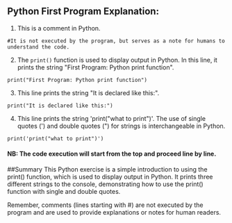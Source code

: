 ## Python First Program Explanation:

1. This is a comment in Python.
```
#It is not executed by the program, but serves as a note for humans to understand the code.
```

2. The `print()` function is used to display output in Python. In this line, it prints the string "First Program: Python print function".
```
print("First Program: Python print function")
```

3. This line prints the string "It is declared like this:".
```
print("It is declared like this:")
```

4. This line prints the string 'print("what to print")'. The use of single quotes (') and double quotes (") for strings is interchangeable in Python.
```
print('print("what to print")')
```

#### NB: The code execution will start from the top and proceed line by line.

##Summary
This Python exercise is a simple introduction to using the print() function, which is used to display output in Python. It prints three different strings to the console, demonstrating how to use the print() function with single and double quotes.

Remember, comments (lines starting with #) are not executed by the program and are used to provide explanations or notes for human readers.
